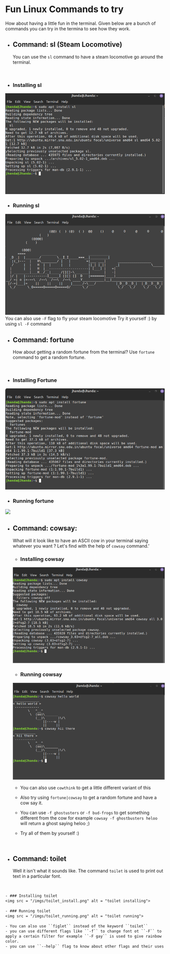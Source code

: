 # Fun Linux Commands to try
How about having a little fun in the terminal.
Given below are a bunch of commands you can try in the termina to see how they work.
- ## Command: sl (Steam Locomotive) 
  You can use the ``sl`` command to have a steam locomotive go around the terminal.
<br>

  - ### Installing sl
   <img src = "/imgs/sl_installing.png" alt = "sl installing"></img>
  - ### Running sl
  <img src ="/imgs/sl_running.png" alt= "sl running"></img>
  You can also use ``-F`` flag to fly your steam locomotive
  Try it yourself :) by using ``sl -F`` command
<br>

- ## Command: fortune
  How about getting a random fortune from the terminal?
  Use ``fortune`` command to get a random fortune.
<br>

  - ### Installing Fortune
  <img src ="/imgs/fortune_install.png">

   - ### Running fortune
  <img src ="/imgs/fortune_running.psng">
  <br>

- ## Command: cowsay:
    What will it look like to have an ASCII cow in your terminal saying whatever you want ?
    Let's find with the help of ``cowsay`` command.'
    <br>

    - ### Installing cowsay
    <img src = "/imgs/cowsay_install.png" alt = "cowsay installing">

    - ### Running cowsay
    <img src = "/imgs/cowsay_running.png" alt = "cowsay running">

    - You can also use ``cowthink`` to get a little different variant of this

    - Also try using ``fortune|cowsay`` to get a random fortune and have a cow say it.

    - You can use ``-f ghostusters`` or ``-f bud-frogs`` to get something different from the cow for example ``cowsay -f ghostbusters heloo`` will return a ghost saying heloo ;)
    - Try all of them by yourself :)
<br>

- ## Command: toilet
    Well it isn't what it sounds like.
    The command ``toilet`` is used to print out text in a particular font.
<br>

    - ### Installing toilet
    <img src = "/imgs/toilet_install.png" alt = "toilet installing">

    - ### Running toilet
    <img src = "/imgs/toilet_running.png" alt = "toilet running">

    - You can also use ``figlet`` instead of the keyword ``toilet``
    - you can use different flags like ``-f`` to change font ot ``-F`` to apply a certain filter for example ``-F gay`` is used to give rainbow color.
    - you can use ``--help`` flag to know about other flags and their uses
  <br> 